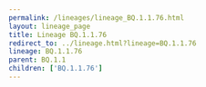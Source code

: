 ```yaml
---
permalink: /lineages/lineage_BQ.1.1.76.html
layout: lineage_page
title: Lineage BQ.1.1.76
redirect_to: ../lineage.html?lineage=BQ.1.1.76
lineage: BQ.1.1.76
parent: BQ.1.1
children: ['BQ.1.1.76']
---
```

